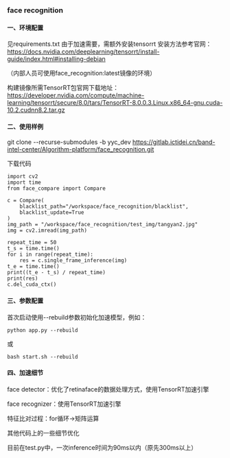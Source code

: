 ### face recognition

#### 一、环境配置
见requirements.txt
由于加速需要，需额外安装tensorrt
安装方法参考官网：
https://docs.nvidia.com/deeplearning/tensorrt/install-guide/index.html#installing-debian

（内部人员可使用face_recognition:latest镜像的环境）

构建镜像所需TensorRT包官网下载地址：https://developer.nvidia.com/compute/machine-learning/tensorrt/secure/8.0/tars/TensorRT-8.0.0.3.Linux.x86_64-gnu.cuda-10.2.cudnn8.2.tar.gz

#### 二、使用样例

git clone --recurse-submodules  -b yyc_dev  https://gitlab.ictidei.cn/band-intel-center/Algorithm-platform/face_recognition.git

下载代码

    import cv2
    import time
    from face_compare import Compare
    
    c = Compare(
        blacklist_path="/workspace/face_recognition/blacklist",
        blacklist_update=True
    )
    img_path = "/workspace/face_recognition/test_img/tangyan2.jpg"
    img = cv2.imread(img_path)
    
    repeat_time = 50
    t_s = time.time()
    for i in range(repeat_time):
        res = c.single_frame_inference(img)
    t_e = time.time()
    print((t_e - t_s) / repeat_time)
    print(res)
    c.del_cuda_ctx()

#### 三、参数配置
首次启动使用--rebuild参数初始化加速模型，例如：

```
python app.py --rebuild
```

或

```
bash start.sh --rebuild
```

#### 四、加速细节
face detector：优化了retinaface的数据处理方式，使用TensorRT加速引擎

face recognizer：使用TensorRT加速引擎

特征比对过程：for循环->矩阵运算

其他代码上的一些细节优化

目前在test.py中，一次inference时间为90ms以内（原先300ms以上）

